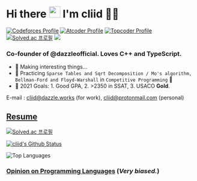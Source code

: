 <h1 align="left">Hi there <a target="_blank"><img src="https://media.giphy.com/media/hvRJCLFzcasrR4ia7z/giphy.gif" width="30px" style="max-width:100%;" /></a> I'm cliid 👨‍💻</h1>

[![Codeforces Profile](https://cp-logo.vercel.app/codeforces/cliid?logo=true)](https://codeforces.com/profile/cliid)
[![Atcoder Profile](https://cp-logo.vercel.app/atcoder/cliid?logo=true)](https://codeforces.com/profile/cliid)
[![Topcoder Profile](https://cp-logo.vercel.app/topcoder/cliid?logo=true)](https://atcoder.jp/users/cliid)
[![Solved.ac 프로필](http://mazassumnida.wtf/api/mini/generate_badge?boj=cliid)](https://solved.ac/cliid)
![](https://komarev.com/ghpvc/?username=cliid&color=blueviolet)

### Co-founder of @dazzleofficial. Loves C++ and TypeScript.

- 🔭 Making interesting things...
- 🌱 Practicing `Sparse Tables and Sqrt Decomposition / Mo's algorithm, Bellman-Ford and Floyd-Warshall` in `Competitive Programming` 🤣
- 🥅 2021 Goals: 1. Good GPA, 2. >2350 in SSAT, 3. USACO **Gold**.

E-mail : [cliid@dazzle.works](mailto:cliid@dazzle.works) (for work), [cliid@protonmail.com](mailto:cliid@protonmail.com) (personal)

## [Resume](resume.md)

[![Solved.ac 프로필](http://mazassumnida.wtf/api/v2/generate_badge?boj=cliid)](https://solved.ac/cliid)

[![cliid's Github Status](https://github-readme-stats.vercel.app/api?username=cliid&show_icons=true&layout=compact&theme=dark)](https://github.com/cliid)

![Top Languages](https://github-readme-stats.vercel.app/api/top-langs/?username=cliid&layout=compact&theme=dark)

### [Opinion on Programming Languages](programming-langs-opinion.md) (*Very biased.*)
